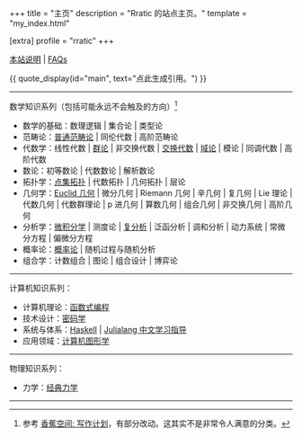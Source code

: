 +++
title = "主页"
description = "Rratic 的站点主页。"
template = "my_index.html"

[extra]
profile = "rratic"
+++

[本站说明](about-blog-2025/) | [FAQs](faqs/)

{{ quote_display(id="main", text="点此生成引用。") }}

---

数学知识系列（包括可能永远不会触及的方向）[^math-classify]
- 数学的基础：数理逻辑 | 集合论 | 类型论
- 范畴论：[普通范畴论](/tags/范畴论/) | 同伦代数 | 高阶范畴论
- 代数学：线性代数 | [群论](/tags/群论/) | 非交换代数 | [交换代数](/tags/交换代数/) | [域论](/tags/域论/) | 模论 | 同调代数 | 高阶代数
- 数论：初等数论 | 代数数论 | 解析数论
- 拓扑学：[点集拓扑](/tags/拓扑/) | 代数拓扑 | 几何拓扑 | 层论
- 几何学：[Euclid 几何](/tags/Euclid%20几何/) | 微分几何 | Riemann 几何 | 辛几何 | 复几何 | Lie 理论 | 代数几何 | 代数群理论 | p 进几何 | 算数几何 | 组合几何 | 非交换几何 | 高阶几何
- 分析学：[微积分学](/tags/微积分学/) | 测度论 | [复分析](/tags/复分析/) | 泛函分析 | 调和分析 | 动力系统 | 常微分方程 | 偏微分方程
- 概率论：[概率论](/tags/概率论/) | 随机过程与随机分析
- 组合学：计数组合 | 图论 | 组合设计 | 博弈论

---

计算机知识系列：
- 计算机理论：[函数式编程](/tags/函数式编程/)
- 技术设计：[密码学](/tags/密码学/)
- 系统与体系：[Haskell](/tags/Haskell/) | [Julialang 中文学习指导](https://learn.juliacn.com/)
- 应用领域：[计算机图形学](/tags/计算机图形学/)

---

物理知识系列：
- 力学：[经典力学](/tags/经典力学/)

---

[^math-classify]: 参考 [香蕉空间: 写作计划](https://www.bananaspace.org/wiki/%E9%A6%99%E8%95%89%E7%A9%BA%E9%97%B4:%E5%86%99%E4%BD%9C%E8%AE%A1%E5%88%92)，有部分改动。这其实不是非常令人满意的分类。
